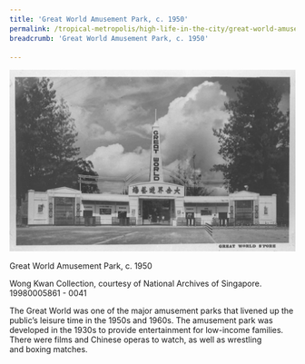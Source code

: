 ```yaml
---
title: 'Great World Amusement Park, c. 1950'
permalink: /tropical-metropolis/high-life-in-the-city/great-world-amusement-park-1950/
breadcrumb: 'Great World Amusement Park, c. 1950'

---
```



![Great World Amusement Park, c. 1950](/images/sub2-12-great-world.jpg)
<div class="custom-caption">
<div><p>Great World Amusement Park, c. 1950</p></div>
<div>Wong Kwan Collection, courtesy of National Archives of Singapore.</div>
<div>19980005861 - 0041</div>
</div>

The Great World was one of the major amusement parks that livened up the public’s leisure time in the 1950s and 1960s. The amusement park was developed in the 1930s to provide entertainment for low-income families. There were films and Chinese operas to watch, as well as wrestling and boxing matches.


